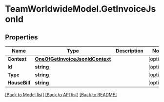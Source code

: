 # TeamWorldwideModel.GetInvoiceJsonld
## Properties

Name | Type | Description | Notes
------------ | ------------- | ------------- | -------------
**Context** | [**OneOfGetInvoiceJsonldContext**](OneOfGetInvoiceJsonldContext.md) |  | [optional] 
**Id** | **string** |  | [optional] 
**Type** | **string** |  | [optional] 
**HouseBill** | **string** |  | [optional] 

[[Back to Model list]](../README.md#documentation-for-models) [[Back to API list]](../README.md#documentation-for-api-endpoints) [[Back to README]](../README.md)

